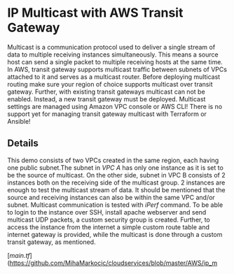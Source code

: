 # IP Multicast with AWS Transit Gateway
Multicast is a communication protocol used to deliver a single stream of data to multiple receiving instances simultaneously. This means a source host can send a single packet to multiple receiving hosts at the same time. In AWS, transit gateway supports multicast traffic between subnets of VPCs attached to it and serves as a multicast router. Before deploying multicast routing make sure your region of choice supports multicast over transit gateway. Further, with existing transit gateways multicast can not be enabled. Instead, a new transit gateway must be deployed. Multicast settings are managed using Amazon VPC console or AWS CLI! There is no support yet for managing transit gateway multicast with Terraform or Ansible!  

## Details
This demo consists of two VPCs created in the same region, each having one public subnet.The subnet in *VPC A* has only one instance as it is set to be the source of multicast. On the other side, subnet in VPC B consists of 2 instances both on the receiving side of the multicast group. 2 instances are enough to test the multicast stream of data. It should be mentioned that the source and receiving instances can also be within the same VPC and/or subnet. Multicast communication is tested with *iPerf* command. To be able to login to the instance over SSH, install apache webserver and send multicast UDP packets, a custom security group is created. Further, to access the instance from the internet a simple custom route table and internet gateway is provided, while the multicast is done through a custom transit gateway, as mentioned.

[*main.tf*](https://github.com/MihaMarkocic/cloudservices/blob/master/AWS/ip_m